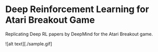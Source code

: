 # Deep Reinforcement Learning for Atari Breakout Game
Replicating Deep RL papers by DeepMind for the Atari Breakout game.

![alt text][./sample.gif]
